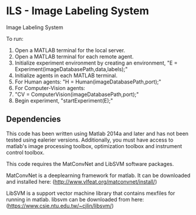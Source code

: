 # ILS - Image Labeling System
Image Labeling System

To run:
1. Open a MATLAB terminal for the local server.
2. Open a MATLAB terminal for each remote agent.
3. Initialize experiment environment by creating an environment,
    "E = Experiment(imageDatabasePath,data,labels);"
4. Initialize agents in each MATLAB terminal.
5. For Human agents:
    "H = Human(imageDatabasePath,port);"
6. For Computer-Vision agents:
7.  "CV = ComputerVision(imageDatabasePath,port);"
5. Begin experiment, "startExperiment(E);"

## Dependencies

This code has been written using Matlab 2014a and later and has not been tested using ealerier versions. Additionally, you must have access to matlab's image processing toolbox, optimization toolbox and instrument control toolbox. 

This code requires the MatConvNet and LibSVM software packages.

MatConvNet is a deeplearning framework for matlab. It can be downloaded and installed here:
(http://www.vlfeat.org/matconvnet/install/)

LibSVM is a support vector machine library that contains mexfiles for running in matlab. libsvm can be downloaded from here:
(https://www.csie.ntu.edu.tw/~cjlin/libsvm/)



